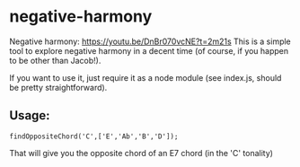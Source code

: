# negative-harmony

Negative harmony: https://youtu.be/DnBr070vcNE?t=2m21s
This is a simple tool to explore negative harmony in a decent time (of course, if you happen to be other than Jacob!).

If you want to use it, just require it as a node module (see index.js, should be pretty straightforward).


## Usage:
`findOppositeChord('C',['E','Ab','B','D']);`

That will give you the opposite chord of an E7 chord (in the 'C' tonality)